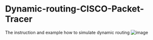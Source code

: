 # Dynamic-routing-CISCO-Packet-Tracer
The instruction and example how to simulate dynamic routing
![image](https://github.com/WiktorBanasyk/Dynamic-routing-CISCO-Packet-Tracer/assets/150059679/301406b7-3743-44b1-9935-fff2fb74eade)
